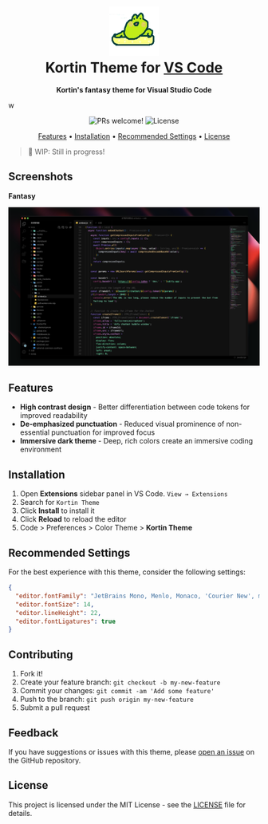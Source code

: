 <h1 align="center">
  <br>
  <img src="./logo.png" alt="Aura Dracula Spirit Logo" width="100">
  <br>
  Kortin Theme for <a href="https://code.visualstudio.com/">VS Code</a>
  <br>
</h1>

<p align="center">
  <strong>Kortin's fantasy theme for Visual Studio Code</strong>
</p>
w
<p align="center">
  <img src="https://img.shields.io/badge/PRs-welcome-%23DA70D6.svg" alt="PRs welcome!" />
  <img alt="License" src="https://img.shields.io/badge/license-MIT-%23DA70D6">
</p>

<p align="center">
  <a href="#features">Features</a> •
  <a href="#installation">Installation</a> •
  <a href="#recommended-settings">Recommended Settings</a> •
  <a href="#license">License</a>
</p>


> 🚧 WIP: Still in progress!

## Screenshots
**Fantasy**

<p align="center">
  <img alt="Fantasy screenshot" src="./screenshots/fantasy.png" />
</p>

## Features

- **High contrast design** - Better differentiation between code tokens for improved readability
- **De-emphasized punctuation** - Reduced visual prominence of non-essential punctuation for improved focus
- **Immersive dark theme** - Deep, rich colors create an immersive coding environment

## Installation

1. Open **Extensions** sidebar panel in VS Code. `View → Extensions`
2. Search for `Kortin Theme`
3. Click **Install** to install it
4. Click **Reload** to reload the editor
5. Code > Preferences > Color Theme > **Kortin Theme**

## Recommended Settings

For the best experience with this theme, consider the following settings:

```json
{
  "editor.fontFamily": "JetBrains Mono, Menlo, Monaco, 'Courier New', monospace",
  "editor.fontSize": 14,
  "editor.lineHeight": 22,
  "editor.fontLigatures": true
}
```

## Contributing

1. Fork it!
2. Create your feature branch: `git checkout -b my-new-feature`
3. Commit your changes: `git commit -am 'Add some feature'`
4. Push to the branch: `git push origin my-new-feature`
5. Submit a pull request

## Feedback

If you have suggestions or issues with this theme, please [open an issue](https://github.com/yourusername/vscode-kortin-theme/issues) on the GitHub repository.

## License

This project is licensed under the MIT License - see the [LICENSE](LICENSE) file for details.
